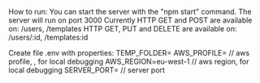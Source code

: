 How to run:
You can start the server with the "npm start" command.
The server will run on port 3000
Currently HTTP GET and POST are available on: /users, /templates
HTTP GET, PUT and DELETE are available on: /users/:id, /templates:id

Create file .env with properties:
TEMP_FOLDER=
AWS_PROFILE= // aws profile, , for local debugging
AWS_REGION=eu-west-1 // aws region, for local debugging
SERVER_PORT= // server port 
